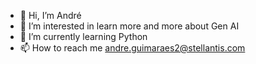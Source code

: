 - 👋 Hi, I’m André
- 👀 I’m interested in learn more and more about Gen AI
- 🌱 I’m currently learning Python
- 📫 How to reach me andre.guimaraes2@stellantis.com

<!---
se27450/se27450 is a ✨ special ✨ repository because its `README.md` (this file) appears on your GitHub profile.
You can click the Preview link to take a look at your changes.
--->
